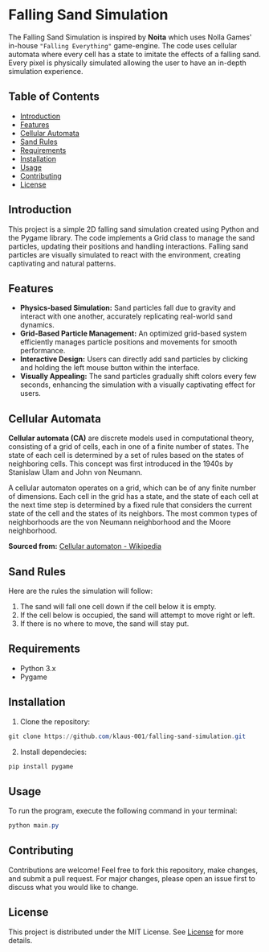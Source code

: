 # Falling Sand Simulation

The Falling Sand Simulation is inspired by **Noita** which uses Nolla Games' in-house `"Falling Everything"` game-engine. The code uses cellular automata where every cell has a state to imitate the effects of a falling sand. Every pixel is physically simulated allowing the user to have an in-depth simulation experience.

## Table of Contents

- [Introduction](#introduction)
- [Features](#features)
- [Cellular Automata](#cellular-automata)
- [Sand Rules](#sand-rules)
- [Requirements](#requirements)
- [Installation](#installation)
- [Usage](#usage)
- [Contributing](#contributing)
- [License](#license)

## Introduction

This project is a simple 2D falling sand simulation created using Python and the Pygame library. The code implements a Grid class to manage the sand particles, updating their positions and handling interactions. Falling sand particles are visually simulated to react with the environment, creating captivating and natural patterns.

## Features

- **Physics-based Simulation:** Sand particles fall due to gravity and interact with one another, accurately replicating real-world sand dynamics.
- **Grid-Based Particle Management:** An optimized grid-based system efficiently manages particle positions and movements for smooth performance.
- **Interactive Design:** Users can directly add sand particles by clicking and holding the left mouse button within the interface.
- **Visually Appealing:** The sand particles gradually shift colors every few seconds, enhancing the simulation with a visually captivating effect for users.

## Cellular Automata

**Cellular automata (CA)** are discrete models used in computational theory, consisting of a grid of cells, each in one of a finite number of states. The state of each cell is determined by a set of rules based on the states of neighboring cells. This concept was first introduced in the 1940s by Stanislaw Ulam and John von Neumann.

A cellular automaton operates on a grid, which can be of any finite number of dimensions. Each cell in the grid has a state, and the state of each cell at the next time step is determined by a fixed rule that considers the current state of the cell and the states of its neighbors. The most common types of neighborhoods are the von Neumann neighborhood and the Moore neighborhood.

**Sourced from:** [Cellular automaton - Wikipedia](https://en.wikipedia.org/wiki/Cellular_automaton)

## Sand Rules

Here are the rules the simulation will follow:

1. The sand will fall one cell down if the cell below it is empty.
2. If the cell below is occupied, the sand will attempt to move right or left.
3. If there is no where to move, the sand will stay put.

## Requirements

- Python 3.x
- Pygame

## Installation

1. Clone the repository:

```powershell
git clone https://github.com/klaus-001/falling-sand-simulation.git
```

2. Install dependecies:

```powershell
pip install pygame
```

## Usage

To run the program, execute the following command in your terminal:

```powershell
python main.py
```

## Contributing

Contributions are welcome! Feel free to fork this repository, make changes, and submit a pull request. For major changes, please open an issue first to discuss what you would like to change.

## License

This project is distributed under the MIT License. See [License](LICENSE.md) for more details.

